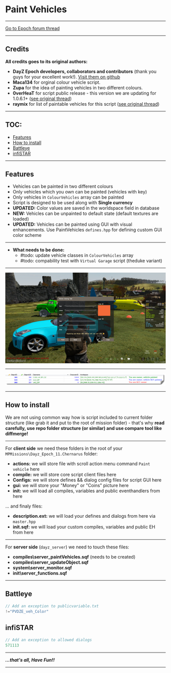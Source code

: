 # Paint Vehicles

---

[Go to Epoch forum thread][scriptthread]

---

## Credits

**All credits goes to its original authors:**

+ **DayZ Epoch developers, collaborators and contributors** (thank you guys for your excellent work!). [Visit them on github][epochdevs]
+ **Maca134** for orginal colour vehicle script.
+ **Zupa** for the idea of painting vehicles in two different colours.
+ **0verHeaT** for script public release - this version we are updating for 1.0.6.1+ ([see original thread][overheatthread])
+ **raymix** for list of paintable vehicles for this script ([see original thread][raymixthread])

---

## TOC:
<!-- MarkdownTOC -->

- [Features](#features)
- [How to install](#how-to-install)
- [Battleye](#battleye)
- [infiSTAR](#infistar)

<!-- /MarkdownTOC -->

---

<a name="features"></a>
## Features

+ Vehicles can be painted in two different colours
+ Only vehicles which you own can be painted (vehicles with key)
+ Only vehicles in `ColourVehicles` array can be painted
+ Script is designed to be used along with **Single currency**
+ **UPDATED:** Color values are saved in the worldspace field in database
+ **NEW:** Vehicles can be unpainted to default state (default textures are loaded)
+ **UPDATED:** Vehicles can be painted using GUI with visual enhancements. Use PaintVehicles `defines.hpp` for defining custom GUI color scheme

---

+ **What needs to be done:**
  + #todo: update vehicle classes in `ColourVehicles` array
  + #todo: compability test with `Virtual Garage` script (theduke variant)

---

![Paint Vehicles showcase](Showcase.png)

---

![Paint Vehicles DB showcase](db_preview.png)

---

<a name="how-to-install"></a>
## How to install
We are not using common way how is script included to current folder structure (like grab it and put to the root of mission folder) - that's why **read carefully, use repo folder structure (or similar) and use compare tool like diffmerge!**

---

For **client side** we need these folders in the root of your `MPMissions\Dayz_Epoch_11.Chernarus` folder:

+ **actions:** we will store file with scroll action menu command `Paint vehicle` here
+ **compile:** we will store core script client files here
+ **Configs:** we will store defines && dialog config files for script GUI here
+ **gui:** we will store your "Money" or "Coins" picture here
+ **init:** we will load all compiles, variables and public eventhandlers from here

... and finaly files:

+ **description.ext:** we will load your defines and dialogs from here via `master.hpp` 
+ **init.sqf:** we will load your custom compiles, variables and public EH from here

---

For **server side** (`dayz_server`) we need to touch these files:

+ **compiles\server_paintVehicles.sqf** (needs to be created)
+ **compiles\server_updateObject.sqf**
+ **system\server_monitor.sqf**
+ **init\server_functions.sqf**

---

<a name="battleye"></a>
## Battleye

```c
// Add an exception to publicvariable.txt
!="PVDZE_veh_Color"
```

<a name="infistar"></a>
## infiSTAR

```c
// Add an exception to allowed dialogs
571113
```

---

**_...that's all, Have Fun!!_**

---

[scriptthread]: https://epochmod.com/forum/ "Go to source"
[epochdevs]: https://github.com/EpochModTeam/DayZ-Epoch "Go to source"
[overheatthread]: https://epochmod.com/forum/topic/18624-release-paint-vehicles/ "Go to source"
[raymixthread]: https://epochmod.com/forum/topic/19651-extras-full-list-of-paintable-vehicles-for-paint-vehicles-script/ "Go to source"
